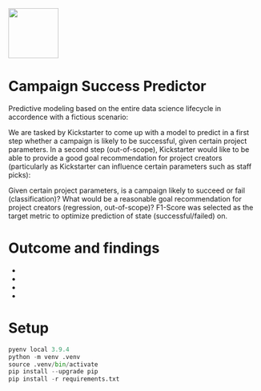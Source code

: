 
<img src="https://upload.wikimedia.org/wikipedia/commons/thumb/b/b5/Kickstarter_logo.svg/1280px-Kickstarter_logo.svg.png" height="100">

# Campaign Success Predictor
Predictive modeling based on the entire data science lifecycle in accordence with a fictious scenario: 

We are tasked by Kickstarter to come up with a model to predict in a first step whether a campaign is likely to be successful, given certain project parameters. In a second step (out-of-scope), Kickstarter would like to be able to provide a good goal recommendation for project creators (particularly as Kickstarter can influence certain parameters such as staff picks):

Given certain project parameters, is a campaign likely to succeed or fail (classification)?
What would be a reasonable goal recommendation for project creators (regression, out-of-scope)?
F1-Score was selected as the target metric to optimize prediction of state (successful/failed) on.


# Outcome and findings
*
*
*
*






# Setup

``` Python
pyenv local 3.9.4
python -m venv .venv
source .venv/bin/activate
pip install --upgrade pip
pip install -r requirements.txt
```
